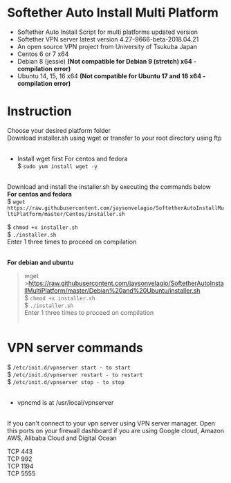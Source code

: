 # Softether Auto Install Multi Platform<br />
* Softether Auto Install Script for multi platforms updated version<br />
* Softether VPN server latest version 4.27-9666-beta-2018.04.21
* An open source VPN project from University of Tsukuba Japan<br />
* Centos 6 or 7 x64
* Debian 8 (jessie) <b>(Not compatible for Debian 9 (stretch) x64 - compilation error)</b>
* Ubuntu 14, 15, 16 x64 <b>(Not compatible for Ubuntu 17 and 18 x64 - compilation error)</b>
# Instruction<br />
Choose your desired platform folder<br />
Download installer.sh using wget or transfer to your root directory using ftp<br /><br />

* Install wget first For centos and fedora<br />
$ ```sudo yum install wget -y```<br /><br /></b>

Download and install the installer.sh by executing the commands below<br />
<b>For centos and fedora</b><br />
$ ```wget https://raw.githubusercontent.com/jaysonvelagio/SoftetherAutoInstallMultiPlatform/master/Centos/installer.sh```<br />



$ ```chmod +x installer.sh```<br />
$ ```./installer.sh```<br />
Enter 1 three times to proceed on compilation<br /><br />

<b>For debian and ubuntu</b><br />
>wget >https://raw.githubusercontent.com/jaysonvelagio/SoftetherAutoInstallMultiPlatform/master/Debian%20and%20Ubuntu/installer.sh<br />
$ ```chmod +x installer.sh```<br />
$ ```./installer.sh```<br /></b>
Enter 1 three times to proceed on compilation<br /><br />

# VPN server commands<br />
$ ```/etc/init.d/vpnserver start - to start```<br />
$ ```/etc/init.d/vpnserver restart - to restart```<br />
$ ```/etc/init.d/vpnserver stop - to stop```<br /><br />

* vpncmd is at /usr/local/vpnserver<br /><br />

If you can't connect to your vpn server using VPN server manager. Open this ports on your firewall dashboard if you are using Google cloud, Amazon AWS, Alibaba Cloud and Digital Ocean<br />

TCP 443<br />
TCP 992<br />
TCP 1194<br />
TCP 5555<br />


